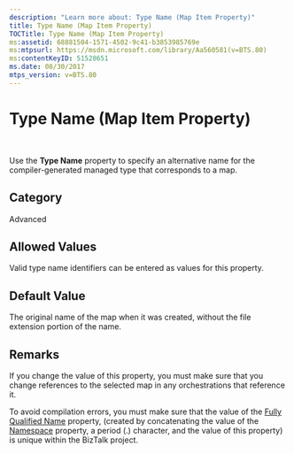 ```yaml
---
description: "Learn more about: Type Name (Map Item Property)"
title: Type Name (Map Item Property)
TOCTitle: Type Name (Map Item Property)
ms:assetid: 68881504-1571-4502-9c41-b3853985769e
ms:mtpsurl: https://msdn.microsoft.com/library/Aa560581(v=BTS.80)
ms:contentKeyID: 51528651
ms.date: 08/30/2017
mtps_version: v=BTS.80
---
```


# Type Name (Map Item Property)

 

Use the **Type Name** property to specify an alternative name for the compiler-generated managed type that corresponds to a map.

## Category

Advanced

## Allowed Values

Valid type name identifiers can be entered as values for this property.

## Default Value

The original name of the map when it was created, without the file extension portion of the name.

## Remarks

If you change the value of this property, you must make sure that you change references to the selected map in any orchestrations that reference it.

To avoid compilation errors, you must make sure that the value of the [Fully Qualified Name](fully-qualified-name-map-item-property.md) property, (created by concatenating the value of the [Namespace](namespace-map-item-property.md) property, a period (.) character, and the value of this property) is unique within the BizTalk project.

